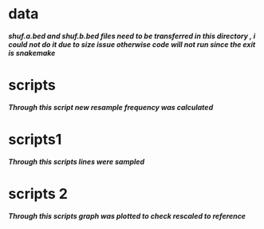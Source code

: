 # data
***shuf.a.bed and shuf.b.bed files need to be transferred in this directory , i could not do it due to size issue otherwise code will not run since the exit is snakemake***

# scripts
***Through this script new resample frequency was calculated***

# scripts1
***Through this scripts lines were sampled***

# scripts 2
***Through this scripts graph was plotted to check rescaled to reference***
